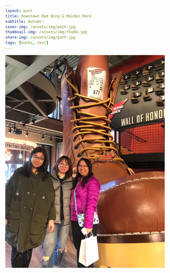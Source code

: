 ```yaml
---
layout: post
title: Downtown Red Wing & Maiden Rock
subtitle: Autumn！
cover-img: /assets/img/path.jpg
thumbnail-img: /assets/img/thumb.jpg
share-img: /assets/img/path.jpg
tags: [books, test]
--- 
```


![](/assets/img/redw.jpg)
